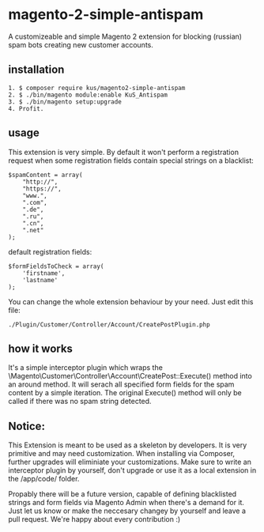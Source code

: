 # magento-2-simple-antispam
A customizeable and simple Magento 2 extension for blocking (russian) spam bots creating new customer accounts.

## installation
    1. $ composer require kus/magento2-simple-antispam
    2. $ ./bin/magento module:enable KuS_Antispam
    3. $ ./bin/magento setup:upgrade
    4. Profit.

## usage
This extension is very simple. By default it won't perform a registration request when some registration fields contain special strings on a blacklist:

    $spamContent = array(
        "http://",
        "https://",
        "www.",
        ".com",
        ".de",
        ".ru",
        ".cn",
        ".net"
    );

default registration fields:

    $formFieldsToCheck = array(
        'firstname',
        'lastname'
    );


You can change the whole extension behaviour by your need. Just edit this file:

    ./Plugin/Customer/Controller/Account/CreatePostPlugin.php

## how it works
It's a simple interceptor plugin which wraps the \Magento\Customer\Controller\Account\CreatePost::Execute() method into an around method.
It will serach all specified form fields for the spam content by a simple iteration. The original Execute() method will only be called if there was no spam string detected.

## Notice:
This Extension is meant to be used as a skeleton by developers. It is very primitive and may need customization.
When installing via Composer, further upgrades will eliminiate your customizations. Make sure to write an interceptor plugin by yourself, don't upgrade or use it as a local extension in the /app/code/ folder.

Propably there will be a future version, capable of defining blacklisted strings and form fields via Magento Admin when there's a demand for it. Just let us know or make the neccesary changey by yourself and leave a pull request.
We're happy about every contribution :)